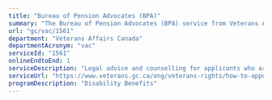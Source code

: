 ```yaml
---
title: "Bureau of Pension Advocates (BPA)"
summary: "The Bureau of Pension Advocates (BPA) service from Veterans Affairs Canada is available end-to-end online, according to the GC Service Inventory."
url: "gc/vac/1561"
department: "Veterans Affairs Canada"
departmentAcronym: "vac"
serviceId: "1561"
onlineEndtoEnd: 1
serviceDescription: "Legal advice and counselling for applicants who are dissatisfied with decisions rendered on their application(s) for disability benefits. Legal representation for applicants seeking a review or an appeal before an administrative tribunal."
serviceUrl: "https://www.veterans.gc.ca/eng/veterans-rights/how-to-appeal/bureau-pensions-advocates"
programDescription: "Disability Benefits"
---
```

